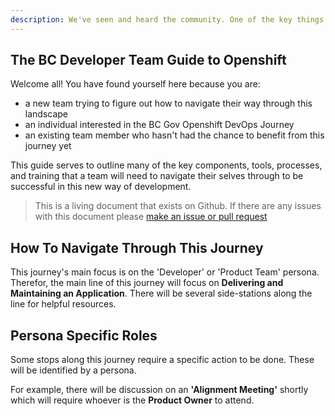 ```yaml
---
description: We've seen and heard the community. One of the key things missing for teams developing on the platform is a clear and definitive journey. This guide aims to clarify that.
---
```


## The BC Developer Team Guide to Openshift

Welcome all! You have found yourself here because you are:

- a new team trying to figure out how to navigate their way through this landscape
- an individual interested in the BC Gov Openshift DevOps Journey
- an existing team member who hasn't had the chance to benefit from this journey yet

This guide serves to outline many of the key components, tools, processes, and training that a team will
need to navigate their selves through to be successful in this new way of development. 

> This is a living document that exists on Github. If there are any issues with this document please [make an issue or pull request](https://developer.gov.bc.ca)

## How To Navigate Through This Journey

This journey's main focus is on the 'Developer' or 'Product Team' persona. Therefor, the main line
of this journey will focus on __Delivering and Maintaining an Application__. There will be several
side-stations along the line for helpful resources.


## Persona Specific Roles

Some stops along this journey require a specific action to be done. These will be identified by a persona.

For example, there will be discussion on an __'Alignment Meeting'__ shortly which will require whoever
is the __Product Owner__ to attend. 




